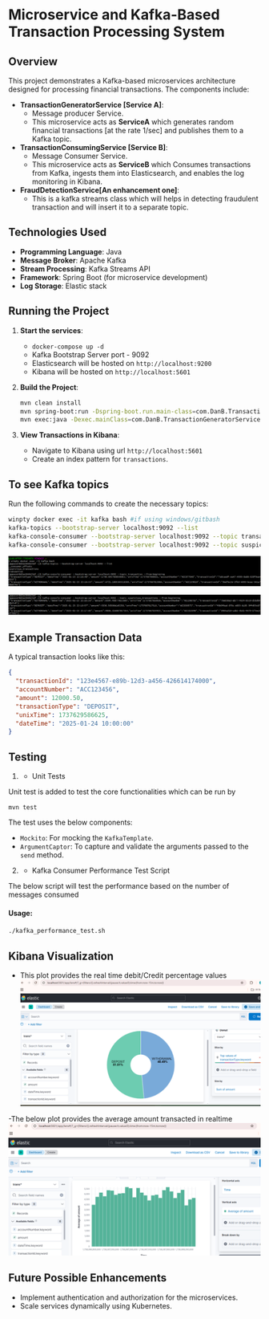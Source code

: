 # Microservice and Kafka-Based Transaction Processing System

## Overview
This project demonstrates a Kafka-based microservices architecture designed for processing financial transactions. The components include:
- **TransactionGeneratorService [Service A]**:  
  - Message producer Service.
  - This microservice acts as **ServiceA** which generates random financial transactions [at the rate 1/sec] and publishes them to a Kafka topic.
- **TransactionConsumingService [Service B]**:  
  - Message Consumer Service. 
  - This microservice acts as **ServiceB** which Consumes transactions from Kafka, ingests them into Elasticsearch, and enables the log monitoring  in Kibana.
- **FraudDetectionService[An enhancement one]**: 
  - This is a kafka streams class which will helps in detecting fraudulent transaction and will insert it to a separate topic.

## Technologies Used
- **Programming Language**: Java 
- **Message Broker**: Apache Kafka
- **Stream Processing**: Kafka Streams API
- **Framework**: Spring Boot (for  microservice development)
- **Log Storage**: Elastic stack


## Running the Project
1. **Start the services**:
    - `docker-compose up -d`
    - Kafka Bootstrap Server port - 9092
    -  Elasticsearch will be hosted on `http://localhost:9200`
    -  Kibana will be hosted on `http://localhost:5601`

2. **Build the Project**:
   ```bash
   mvn clean install
   mvn spring-boot:run -Dspring-boot.run.main-class=com.DanB.TransactionGeneratorService #This starts Service - A and B and will start ingesting logs to elastic.
   mvn exec:java -Dexec.mainClass=com.DanB.TransactionGeneratorService #This starts kafka- Streaming
   ```
   
3. **View Transactions in Kibana**:
    - Navigate to Kibana using url `http://localhost:5601`
    - Create an index pattern for `transactions`.

## To see Kafka topics
Run the following commands to create the necessary topics:
```bash
winpty docker exec -it kafka bash #if using windows/gitbash
kafka-topics --bootstrap-server localhost:9092 --list
kafka-console-consumer --bootstrap-server localhost:9092 --topic transaction --from-beginning
kafka-console-consumer --bootstrap-server localhost:9092 --topic suspicious_transactions --from-beginning
```
![img.png](img.png)

![img_1.png](img_1.png)


## Example Transaction Data
A typical transaction looks like this:
```json
{
  "transactionId": "123e4567-e89b-12d3-a456-426614174000",
  "accountNumber": "ACC123456",
  "amount": 12000.50,
  "transactionType": "DEPOSIT",
  "unixTime": 1737629586625,
  "dateTime": "2025-01-24 10:00:00"
}
```

## Testing
1. -  Unit Tests

Unit test is added to test the core functionalities which can be run by 
```aiignore
mvn test 
```
The test uses the below components:
- `Mockito`: For mocking the `KafkaTemplate`.
- `ArgumentCaptor`: To capture and validate the arguments passed to the `send` method.


2. - Kafka Consumer Performance Test Script

The below script will test the performance based on the number of messages consumed
#### Usage:
```bash
./kafka_performance_test.sh
```

## Kibana Visualization
- This plot provides the real time debit/Credit percentage values
 ![img_2.png](img_2.png)

-The below plot provides the average amount transacted in realtime
   ![img_3.png](img_3.png)
## Future Possible Enhancements
- Implement authentication and authorization for the microservices.
- Scale services dynamically using Kubernetes.
